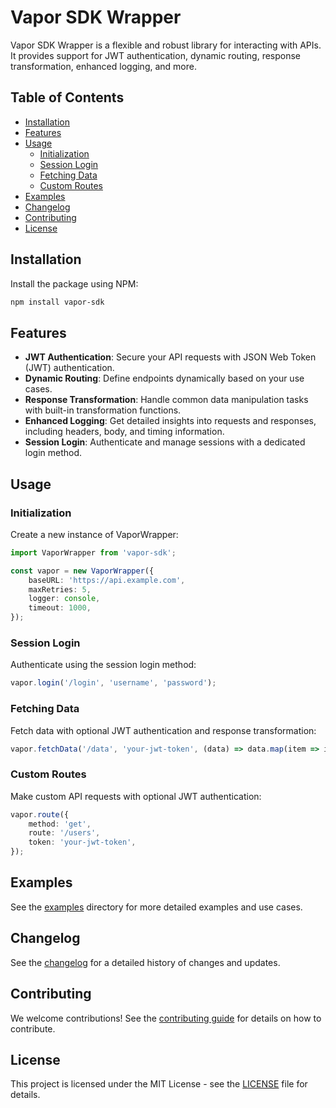 # Vapor SDK Wrapper

Vapor SDK Wrapper is a flexible and robust library for interacting with APIs. It provides support for JWT authentication, dynamic routing, response transformation, enhanced logging, and more.

## Table of Contents

- [Installation](#installation)
- [Features](#features)
- [Usage](#usage)
  - [Initialization](#initialization)
  - [Session Login](#session-login)
  - [Fetching Data](#fetching-data)
  - [Custom Routes](#custom-routes)
- [Examples](#examples)
- [Changelog](#changelog)
- [Contributing](#contributing)
- [License](#license)

## Installation

Install the package using NPM:

```bash
npm install vapor-sdk
```

## Features

- **JWT Authentication**: Secure your API requests with JSON Web Token (JWT) authentication.
- **Dynamic Routing**: Define endpoints dynamically based on your use cases.
- **Response Transformation**: Handle common data manipulation tasks with built-in transformation functions.
- **Enhanced Logging**: Get detailed insights into requests and responses, including headers, body, and timing information.
- **Session Login**: Authenticate and manage sessions with a dedicated login method.

## Usage

### Initialization

Create a new instance of VaporWrapper:

```typescript
import VaporWrapper from 'vapor-sdk';

const vapor = new VaporWrapper({
    baseURL: 'https://api.example.com',
    maxRetries: 5,
    logger: console,
    timeout: 1000,
});
```

### Session Login

Authenticate using the session login method:

```typescript
vapor.login('/login', 'username', 'password');
```

### Fetching Data

Fetch data with optional JWT authentication and response transformation:

```typescript
vapor.fetchData('/data', 'your-jwt-token', (data) => data.map(item => item.value));
```

### Custom Routes

Make custom API requests with optional JWT authentication:

```typescript
vapor.route({
    method: 'get',
    route: '/users',
    token: 'your-jwt-token',
});
```

## Examples

See the [examples](./examples) directory for more detailed examples and use cases.

## Changelog

See the [changelog](./CHANGELOG.md) for a detailed history of changes and updates.

## Contributing

We welcome contributions! See the [contributing guide](./CONTRIBUTING.md) for details on how to contribute.

## License

This project is licensed under the MIT License - see the [LICENSE](./LICENSE) file for details.
